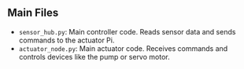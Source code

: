 ## Main Files

- `sensor_hub.py`: Main controller code. Reads sensor data and sends commands to the actuator Pi.
- `actuator_node.py`: Main actuator code. Receives commands and controls devices like the pump or servo motor.
